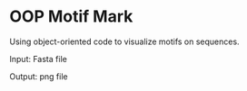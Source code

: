 # OOP Motif Mark
Using object-oriented code to visualize motifs on sequences. 

Input: Fasta file

Output: png file
